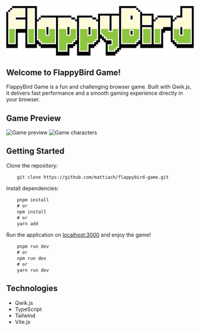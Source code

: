 <div>
  <img src="./public/images/logo.png" alt="Flappy Bird" width="600"/>
</div>

## Welcome to FlappyBird Game!
FlappyBird Game is a fun and challenging browser game. Built with Qwik.js, it delivers fast performance and a smooth gaming experience directly in your browser.

## Game Preview
<img src="https://i.postimg.cc/1596syks/app-preview.png" alt="Game preview" width="600"/>

<img src="https://i.postimg.cc/1596syks/app-preview.png" alt="Game characters" width="600"/>

## Getting Started 
Clone the repository:
```
    git clone https://github.com/mattiach/flappybird-game.git
```

Install dependencies:
```shell
    pnpm install
    # or
    npm install
    # or
    yarn add
```

Run the application on [localhost:3000](http://localhost:3000/) and enjoy the game!
```shell
    pnpm run dev
    # or
    npm run dev
    # or
    yarn run dev
```

## Technologies
- Qwik.js
- TypeScript
- Tailwind
- Vite.js
